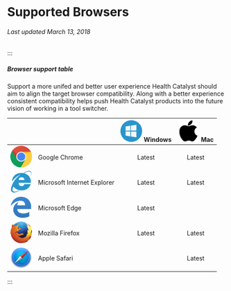 # Supported Browsers
###### Last updated March 13, 2018

:::
##### Browser support table
Support a more unifed and better user experience Health Catalyst should aim to align the target browser compatibility. Along with a better experience consistent compatibility helps push Health Catalyst products into the future vision of working in a tool switcher.

| | | <img src="../assets/windows.png" alt="Windows" style="width: 50px;"/> **Windows** | <img src="../assets/mac.png" alt="Mac" style="width: 50px;"/> **Mac** |
| -------------: | :------------- |:-------------:| :-------------:|
| <img src="../assets/chrome.png" alt="Chrome" style="width: 50px;"/>| Google Chrome | Latest | Latest |
| <img src="../assets/internet-explorer.png" alt="Internet Explorer" style="width: 50px;"/>| Microsoft Internet Explorer | Latest | Latest |
| <img src="../assets/edge.png" alt="Edge" style="width: 50px;"/>| Microsoft Edge | Latest | |
| <img src="../assets/firefox.png" alt="FireFox" style="width: 50px;"/>| Mozilla Firefox | Latest | Latest |
| <img src="../assets/safari.png" alt="Safari" style="width: 50px;"/>| Apple Safari | | Latest |
:::